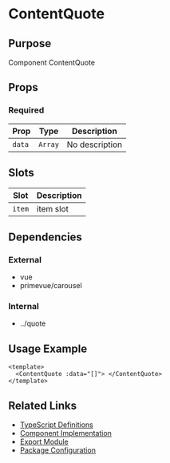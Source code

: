 # ContentQuote

## Purpose

Component ContentQuote

## Props

### Required

| Prop   | Type    | Description    |
| ------ | ------- | -------------- |
| `data` | `Array` | No description |

## Slots

| Slot   | Description |
| ------ | ----------- |
| `item` | item slot   |

## Dependencies

### External

- vue
- primevue/carousel

### Internal

- ../quote

## Usage Example

```vue
<template>
  <ContentQuote :data="[]"> </ContentQuote>
</template>
```

## Related Links

- [TypeScript Definitions](./ContentQuote.d.ts)
- [Component Implementation](./ContentQuote.vue)
- [Export Module](./contentquote.js)
- [Package Configuration](./package.json)
